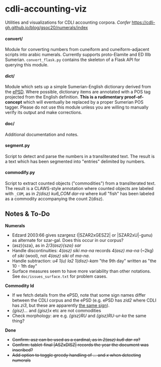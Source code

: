 # cdli-accounting-viz
Utilities and visualizations for CDLI accounting corpora. *Confer* https://cdli-gh.github.io/blog/gsoc20/numerals/index

#### convert/
Module for converting numbers from cuneiform and cuneiform-adjacent scripts into arabic numerals. Currently supports proto-Elamite and ED IIIb Sumerian. `convert_flask.py` contains the skeleton of a Flask API for querying this module.

#### dict/
Module which sets up a simple Sumerian-English dictionary derived from the [ePSD](http://psd.museum.upenn.edu/nepsd-frame.html). Where possible, dictionary items are annotated with a POS tag projected from the English definition. **This is a rudimentary proof-of-concept** which will eventually be replaced by a proper Sumerian POS tagger. Please do not use this module unless you are willing to manually verify its output and make corrections.

#### doc/
Additional documentation and notes.

#### segment.py
Script to detect and parse the numbers in a transliterated text. The result is a text which has been segmented into "entries" delimited by numbers. 

#### commodify.py
Script to extract counted objects ("commodities") from a transliterated text. The result is a CLAWS-style annotation where counted objects are labeled with `_COM`, as in *2(disz) ku6\_COM dar-ra* where *ku6* "fish" has been labeled as a commodity accompanying the count 2(disz).


## Notes & To-Do
**Numerals**
- Edzard 2003:66 gives szargesz (|SZAR2xGESZ2| or |SZAR2xU|-gunu) as alternate for szar-gal. Does this occur in our corpus?
- (asz){sza}, as in *2/3(asz){sza} sar* 
- Handle discontinuities: *4(asz) siki ma-na* records *4(asz) ma-na* (~2kg) of *siki* (wool), not *4(asz) siki* of *ma-na*.
- Handle subtraction: *u4 1(u) la2 1(disz)-kam* "the 9th day" written as "the 10 - 1th day"
- Surface measures seem to have more variability than other notations. See `doc/issues_surface.txt` for problem cases.

**Commodity Id**
- If we fetch details from the ePSD, note that some sign names differ between the CDLI corpus and the ePSD (e.g. ePSD has *zid2* where CDLI has *zi3*, but these are apparently [the same sign](http://etcsl.orinst.ox.ac.uk/edition2/signlist.php)).
- *{gisz}...* and *{gisz}x* etc are not commodities
- Check morphology: are e.g. *{gisz}RU* and *{gisz}RU-ur-ka* the same thing?

**Done**
- ~~Confirm: asz can be used as a cardinal, as in *2(asz) ku6 dar-ra*?~~
- ~~Confirm: tablet-final \|ASZxDISZ\| records the year the document was inscribed?~~
- ~~Add option to toggle greedy handling of *...* and *x* when detecting numerals~~
